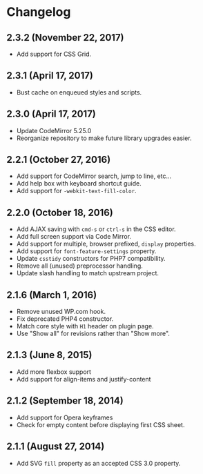 # Changelog

## 2.3.2 (November 22, 2017)

* Add support for CSS Grid.

## 2.3.1 (April 17, 2017)

* Bust cache on enqueued styles and scripts.

## 2.3.0 (April 17, 2017)

* Update CodeMirror 5.25.0
* Reorganize repository to make future library upgrades easier.

## 2.2.1 (October 27, 2016)

* Add support for CodeMirror search, jump to line, etc...
* Add help box with keyboard shortcut guide.
* Add support for `-webkit-text-fill-color`.

## 2.2.0 (October 18, 2016)

* Add AJAX saving with `cmd-s` or `ctrl-s` in the CSS editor.
* Add full screen support via Code Mirror.
* Add support for multiple, browser prefixed, `display` properties.
* Add support for `font-feature-settings` property.
* Update `csstidy` constructors for PHP7 compatibility.
* Remove all (unused) preprocessor handling.
* Update slash handling to match upstream project.

## 2.1.6 (March 1, 2016)

* Remove unused WP.com hook.
* Fix deprecated PHP4 constructor.
* Match core style with `H1` header on plugin page.
* Use "Show all" for revisions rather than "Show more".

## 2.1.3 (June 8, 2015)

* Add more flexbox support
* Add support for align-items and justify-content

## 2.1.2 (September 18, 2014)

* Add support for Opera keyframes
* Check for empty content before displaying first CSS sheet.

## 2.1.1 (August 27, 2014)

* Add SVG `fill` property as an accepted CSS 3.0 property.
